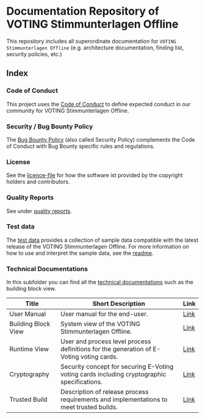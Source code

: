 # Documentation Repository of VOTING Stimmunterlagen Offline

This repository includes all superordinate documentation for `VOTING Stimmunterlagen Offline` (e.g. architecture documentation, finding list, security policies, etc.)

## Index

### Code of Conduct

This project uses the [Code of Conduct](./CODE_OF_CONDUCT.md) to define expected conduct in our community for VOTING Stimmunterlagen Offline.

### Security / Bug Bounty Policy

The [Bug Bounty Policy](./SECURITY.md) (also called Security Policy) complements the Code of Conduct with Bug Bounty specific rules and regulations.

### License

See the [licence-file](./LICENCE) for how the software ist provided by the copyright holders and contributors.

### Quality Reports

See under [quality reports](./technical-documentations/quality-reports).

### Test data

The [test data](./technical-documentations/testdata) provides a collection of sample data compatible with the latest release of the VOTING Stimmunterlagen Offline. For more information on how to use and interpret the sample data, see the [readme](./technical-documentations/testdata/README.MD).

### Technical Documentations

In this subfolder you can find all the [technical documentations](./technical-documentations) such as the building block view.

|Title|Short Description|Link|
|---|---|---|
|User Manual| User manual for the end-user. | [Link](./technical-documentations/VOTING_Stimmunterlagen_Offline_User_Manual_V0.91_Entwurf.pdf)
|Building Block View| System view of the VOTING Stimmunterlagen Offline. | [Link](./technical-documentations/VOTING_Stimmunterlagen_Offline_Building_Block_View.pdf)
|Runtime View| User and process level process definitions for the generation of E-Voting voting cards. | [Link](./technical-documentations/VOTING_Stimmunterlagen_Offline_Runtime_View.pdf)
|Cryptography| Security concept for securing E-Voting voting cards including cryptographic specifications. | [Link](./technical-documentations/VOTING_Stimmunterlagen_Offline_Cryptography.pdf)
|Trusted Build| Description of release process requirements and implementations to meet trusted builds. | [Link](./technical-documentations/VOTING_Stimmunterlagen_Offline_Trusted_Build.pdf)
